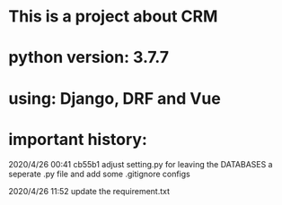 # This is a project about CRM
# python version: 3.7.7
# using: Django, DRF and Vue

# important history:

2020/4/26 00:41 cb55b1
adjust setting.py for leaving the DATABASES a seperate .py file and add some .gitignore configs

2020/4/26 11:52
update the requirement.txt